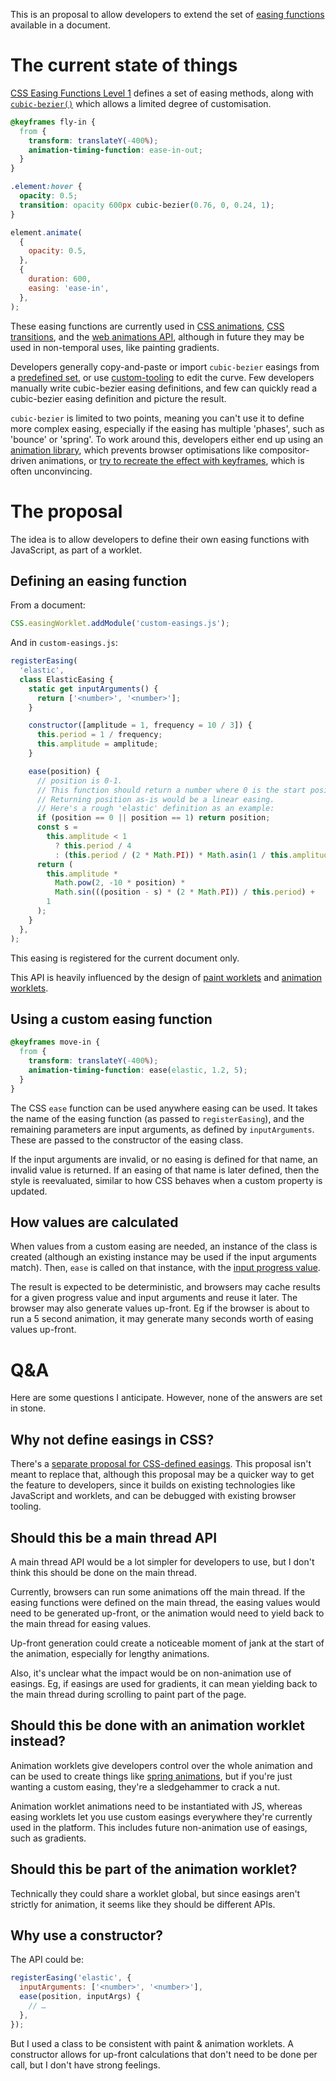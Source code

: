 This is an proposal to allow developers to extend the set of [easing functions](https://drafts.csswg.org/css-easing/) available in a document.

# The current state of things

[CSS Easing Functions Level 1](https://drafts.csswg.org/css-easing/) defines a set of easing methods, along with [`cubic-bezier()`](https://drafts.csswg.org/css-easing/#funcdef-cubic-bezier-easing-function-cubic-bezier) which allows a limited degree of customisation.

```css
@keyframes fly-in {
  from {
    transform: translateY(-400%);
    animation-timing-function: ease-in-out;
  }
}

.element:hover {
  opacity: 0.5;
  transition: opacity 600px cubic-bezier(0.76, 0, 0.24, 1);
}
```

```js
element.animate(
  {
    opacity: 0.5,
  },
  {
    duration: 600,
    easing: 'ease-in',
  },
);
```

These easing functions are currently used in [CSS animations](https://drafts.csswg.org/css-animations/#animation-timing-function), [CSS transitions](https://drafts.csswg.org/css-transitions/#transition-timing-function-property), and the [web animations API](https://drafts.csswg.org/web-animations-1/#dictdef-effecttiming), although in future they may be used in non-temporal uses, like painting gradients.

Developers generally copy-and-paste or import `cubic-bezier` easings from a [predefined set](https://easings.net/), or use [custom-tooling](https://cubic-bezier.com/#.17,.67,.83,.67) to edit the curve. Few developers manually write cubic-bezier easing definitions, and few can quickly read a cubic-bezier easing definition and picture the result.

`cubic-bezier` is limited to two points, meaning you can't use it to define more complex easing, especially if the easing has multiple 'phases', such as 'bounce' or 'spring'. To work around this, developers either end up using an [animation library](https://animejs.com/documentation/#springPhysicsEasing), which prevents browser optimisations like compositor-driven animations, or [try to recreate the effect with keyframes](https://easings.net/#easeOutBounce), which is often unconvincing.

# The proposal

The idea is to allow developers to define their own easing functions with JavaScript, as part of a worklet.

## Defining an easing function

From a document:

```js
CSS.easingWorklet.addModule('custom-easings.js');
```

And in `custom-easings.js`:

```js
registerEasing(
  'elastic',
  class ElasticEasing {
    static get inputArguments() {
      return ['<number>', '<number>'];
    }

    constructor([amplitude = 1, frequency = 10 / 3]) {
      this.period = 1 / frequency;
      this.amplitude = amplitude;
    }

    ease(position) {
      // position is 0-1.
      // This function should return a number where 0 is the start position, and 1 is the end.
      // Returning position as-is would be a linear easing.
      // Here's a rough 'elastic' definition as an example:
      if (position == 0 || position == 1) return position;
      const s =
        this.amplitude < 1
          ? this.period / 4
          : (this.period / (2 * Math.PI)) * Math.asin(1 / this.amplitude);
      return (
        this.amplitude *
          Math.pow(2, -10 * position) *
          Math.sin(((position - s) * (2 * Math.PI)) / this.period) +
        1
      );
    }
  },
);
```

This easing is registered for the current document only.

This API is heavily influenced by the design of [paint worklets](https://drafts.css-houdini.org/css-paint-api-1/) and [animation worklets](https://drafts.css-houdini.org/css-animation-worklet-1/).

## Using a custom easing function

```css
@keyframes move-in {
  from {
    transform: translateY(-400%);
    animation-timing-function: ease(elastic, 1.2, 5);
  }
}
```

The CSS `ease` function can be used anywhere easing can be used. It takes the name of the easing function (as passed to `registerEasing`), and the remaining parameters are input arguments, as defined by `inputArguments`. These are passed to the constructor of the easing class.

If the input arguments are invalid, or no easing is defined for that name, an invalid value is returned. If an easing of that name is later defined, then the style is reevaluated, similar to how CSS behaves when a custom property is updated.

## How values are calculated

When values from a custom easing are needed, an instance of the class is created (although an existing instance may be used if the input arguments match). Then, `ease` is called on that instance, with the [input progress value](https://drafts.csswg.org/css-easing/#input-progress-value).

The result is expected to be deterministic, and browsers may cache results for a given progress value and input arguments and reuse it later. The browser may also generate values up-front. Eg if the browser is about to run a 5 second animation, it may generate many seconds worth of easing values up-front.

# Q&A

Here are some questions I anticipate. However, none of the answers are set in stone.

## Why not define easings in CSS?

There's a [separate proposal for CSS-defined easings](https://github.com/w3c/csswg-drafts/issues/229). This proposal isn't meant to replace that, although this proposal may be a quicker way to get the feature to developers, since it builds on existing technologies like JavaScript and worklets, and can be debugged with existing browser tooling.

## Should this be a main thread API

A main thread API would be a lot simpler for developers to use, but I don't think this should be done on the main thread.

Currently, browsers can run some animations off the main thread. If the easing functions were defined on the main thread, the easing values would need to be generated up-front, or the animation would need to yield back to the main thread for easing values.

Up-front generation could create a noticeable moment of jank at the start of the animation, especially for lengthy animations.

Also, it's unclear what the impact would be on non-animation use of easings. Eg, if easings are used for gradients, it can mean yielding back to the main thread during scrolling to paint part of the page.

## Should this be done with an animation worklet instead?

Animation worklets give developers control over the whole animation and can be used to create things like [spring animations](https://drafts.css-houdini.org/css-animation-worklet-1/#example-1), but if you're just wanting a custom easing, they're a sledgehammer to crack a nut.

Animation worklet animations need to be instantiated with JS, whereas easing worklets let you use custom easings everywhere they're currently used in the platform. This includes future non-animation use of easings, such as gradients.

## Should this be part of the animation worklet?

Technically they could share a worklet global, but since easings aren't strictly for animation, it seems like they should be different APIs.

## Why use a constructor?

The API could be:

```js
registerEasing('elastic', {
  inputArguments: ['<number>', '<number>'],
  ease(position, inputArgs) {
    // …
  },
});
```

But I used a class to be consistent with paint & animation worklets. A constructor allows for up-front calculations that don't need to be done per call, but I don't have strong feelings.
